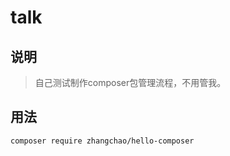 # talk

## 说明

> 自己测试制作composer包管理流程，不用管我。

## 用法
```
composer require zhangchao/hello-composer




